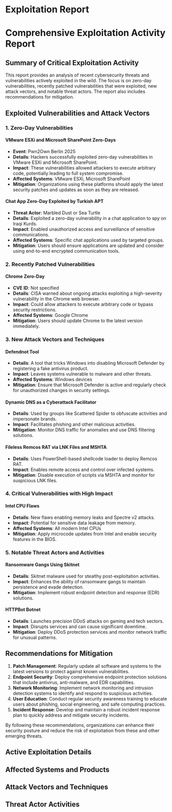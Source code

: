 # Exploitation Report

# Comprehensive Exploitation Activity Report

## Summary of Critical Exploitation Activity

This report provides an analysis of recent cybersecurity threats and vulnerabilities actively exploited in the wild. The focus is on zero-day vulnerabilities, recently patched vulnerabilities that were exploited, new attack vectors, and notable threat actors. The report also includes recommendations for mitigation.

## Exploited Vulnerabilities and Attack Vectors

### 1. Zero-Day Vulnerabilities

#### VMware ESXi and Microsoft SharePoint Zero-Days
- **Event**: Pwn2Own Berlin 2025
- **Details**: Hackers successfully exploited zero-day vulnerabilities in VMware ESXi and Microsoft SharePoint.
- **Impact**: These vulnerabilities allowed attackers to execute arbitrary code, potentially leading to full system compromise.
- **Affected Systems**: VMware ESXi, Microsoft SharePoint
- **Mitigation**: Organizations using these platforms should apply the latest security patches and updates as soon as they are released.

#### Chat App Zero-Day Exploited by Turkish APT
- **Threat Actor**: Marbled Dust or Sea Turtle
- **Details**: Exploited a zero-day vulnerability in a chat application to spy on Iraqi Kurds.
- **Impact**: Enabled unauthorized access and surveillance of sensitive communications.
- **Affected Systems**: Specific chat applications used by targeted groups.
- **Mitigation**: Users should ensure applications are updated and consider using end-to-end encrypted communication tools.

### 2. Recently Patched Vulnerabilities

#### Chrome Zero-Day
- **CVE ID**: Not specified
- **Details**: CISA warned about ongoing attacks exploiting a high-severity vulnerability in the Chrome web browser.
- **Impact**: Could allow attackers to execute arbitrary code or bypass security restrictions.
- **Affected Systems**: Google Chrome
- **Mitigation**: Users should update Chrome to the latest version immediately.

### 3. New Attack Vectors and Techniques

#### Defendnot Tool
- **Details**: A tool that tricks Windows into disabling Microsoft Defender by registering a fake antivirus product.
- **Impact**: Leaves systems vulnerable to malware and other threats.
- **Affected Systems**: Windows devices
- **Mitigation**: Ensure that Microsoft Defender is active and regularly check for unauthorized changes in security settings.

#### Dynamic DNS as a Cyberattack Facilitator
- **Details**: Used by groups like Scattered Spider to obfuscate activities and impersonate brands.
- **Impact**: Facilitates phishing and other malicious activities.
- **Mitigation**: Monitor DNS traffic for anomalies and use DNS filtering solutions.

#### Fileless Remcos RAT via LNK Files and MSHTA
- **Details**: Uses PowerShell-based shellcode loader to deploy Remcos RAT.
- **Impact**: Enables remote access and control over infected systems.
- **Mitigation**: Disable execution of scripts via MSHTA and monitor for suspicious LNK files.

### 4. Critical Vulnerabilities with High Impact

#### Intel CPU Flaws
- **Details**: New flaws enabling memory leaks and Spectre v2 attacks.
- **Impact**: Potential for sensitive data leakage from memory.
- **Affected Systems**: All modern Intel CPUs
- **Mitigation**: Apply microcode updates from Intel and enable security features in the BIOS.

### 5. Notable Threat Actors and Activities

#### Ransomware Gangs Using Skitnet
- **Details**: Skitnet malware used for stealthy post-exploitation activities.
- **Impact**: Enhances the ability of ransomware gangs to maintain persistence and evade detection.
- **Mitigation**: Implement robust endpoint detection and response (EDR) solutions.

#### HTTPBot Botnet
- **Details**: Launches precision DDoS attacks on gaming and tech sectors.
- **Impact**: Disrupts services and can cause significant downtime.
- **Mitigation**: Deploy DDoS protection services and monitor network traffic for unusual patterns.

## Recommendations for Mitigation

1. **Patch Management**: Regularly update all software and systems to the latest versions to protect against known vulnerabilities.
2. **Endpoint Security**: Deploy comprehensive endpoint protection solutions that include antivirus, anti-malware, and EDR capabilities.
3. **Network Monitoring**: Implement network monitoring and intrusion detection systems to identify and respond to suspicious activities.
4. **User Education**: Conduct regular security awareness training to educate users about phishing, social engineering, and safe computing practices.
5. **Incident Response**: Develop and maintain a robust incident response plan to quickly address and mitigate security incidents.

By following these recommendations, organizations can enhance their security posture and reduce the risk of exploitation from these and other emerging threats.

## Active Exploitation Details



## Affected Systems and Products



## Attack Vectors and Techniques



## Threat Actor Activities

 